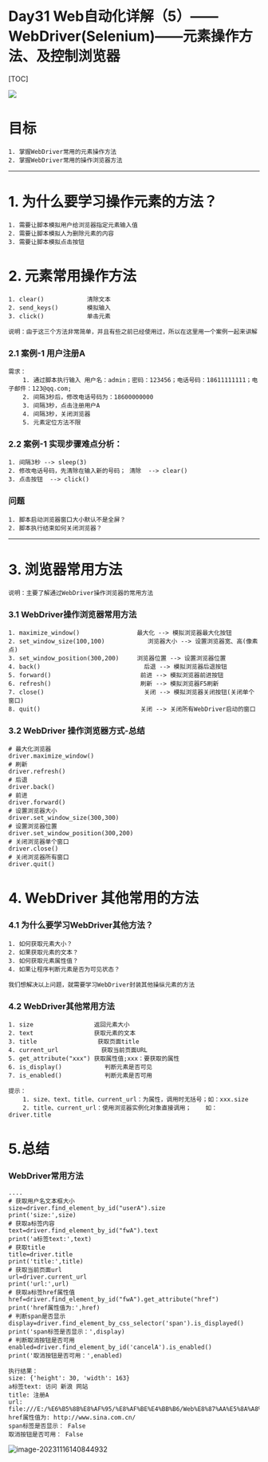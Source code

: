 # Day31 Web自动化详解（5）——WebDriver(Selenium)——元素操作方法、及控制浏览器

[TOC]



![](https://the-toast.oss-cn-shenzhen.aliyuncs.com/image-20230630092014948.png)

# 目标

```
1. 掌握WebDriver常用的元素操作方法
2. 掌握WebDriver常用的操作浏览器方法
```

------

# 1. 为什么要学习操作元素的方法？

```
1. 需要让脚本模拟用户给浏览器指定元素输入值
2. 需要让脚本模拟人为删除元素的内容
3. 需要让脚本模拟点击按钮    
```

# 2. 元素常用操作方法

```
1. clear()            清除文本
2. send_keys()        模拟输入
3. click()            单击元素

说明：由于这三个方法非常简单，并且有些之前已经使用过，所以在这里用一个案例一起来讲解
```

### 2.1 案例-1 用户注册A

```
需求：
    1. 通过脚本执行输入 用户名：admin；密码：123456；电话号码：18611111111；电子邮件：123@qq.com;
    2. 间隔3秒后，修改电话号码为：18600000000
    3. 间隔3秒，点击注册用户A
    4. 间隔3秒，关闭浏览器
    5. 元素定位方法不限
```

### 2.2 案例-1 实现步骤难点分析：

```
1. 间隔3秒 --> sleep(3)
2. 修改电话号码，先清除在输入新的号码； 清除  --> clear()
3. 点击按钮  --> click()
```

### 问题

```
1. 脚本启动浏览器窗口大小默认不是全屏？
2. 脚本执行结束如何关闭浏览器？
```

------

# 3. 浏览器常用方法

```
说明：主要了解通过WebDriver操作浏览器的常用方法
```

### 3.1 WebDriver操作浏览器常用方法

```
1. maximize_window()                最大化 --> 模拟浏览器最大化按钮
2. set_window_size(100,100)            浏览器大小 --> 设置浏览器宽、高(像素点)
3. set_window_position(300,200)     浏览器位置 --> 设置浏览器位置
4. back()                             后退 --> 模拟浏览器后退按钮
5. forward()                         前进 --> 模拟浏览器前进按钮
6. refresh()                         刷新 --> 模拟浏览器F5刷新
7. close()                            关闭 --> 模拟浏览器关闭按钮(关闭单个窗口)
8. quit()                            关闭 --> 关闭所有WebDriver启动的窗口
```

### 3.2 WebDriver 操作浏览器方式-总结

```
# 最大化浏览器
driver.maximize_window()
# 刷新
driver.refresh()
# 后退
driver.back()
# 前进
driver.forward()
# 设置浏览器大小
driver.set_window_size(300,300)
# 设置浏览器位置
driver.set_window_position(300,200)
# 关闭浏览器单个窗口
driver.close()
# 关闭浏览器所有窗口
driver.quit()
```

# 4. WebDriver 其他常用的方法

### 4.1 为什么要学习WebDriver其他方法？

```
1. 如何获取元素大小？
2. 如果获取元素的文本？
3. 如何获取元素属性值？
4. 如果让程序判断元素是否为可见状态？

我们想解决以上问题，就需要学习WebDriver封装其他操纵元素的方法
```

### 4.2 WebDriver其他常用方法

```
1. size                 返回元素大小
2. text                 获取元素的文本
3. title                 获取页面title
4. current_url            获取当前页面URL
5. get_attribute("xxx") 获取属性值;xxx：要获取的属性
6. is_display()            判断元素是否可见
7. is_enabled()            判断元素是否可用

提示：
    1. size、text、title、current_url：为属性，调用时无括号；如：xxx.size
    2. title、current_url：使用浏览器实例化对象直接调用；    如： driver.title
```

# 5.总结

### WebDriver常用方法 

```
....
# 获取用户名文本框大小
size=driver.find_element_by_id("userA").size
print('size:',size)
# 获取a标签内容
text=driver.find_element_by_id("fwA").text
print('a标签text:',text)
# 获取title
title=driver.title
print('title:',title)
# 获取当前页面url
url=driver.current_url
print('url:',url)
# 获取a标签href属性值
href=driver.find_element_by_id("fwA").get_attribute("href")
print('href属性值为:',href)
# 判断span是否显示
display=driver.find_element_by_css_selector('span').is_displayed()
print('span标签是否显示：',display)
# 判断取消按钮是否可用
enabled=driver.find_element_by_id('cancelA').is_enabled()
print('取消按钮是否可用：',enabled)

执行结果：
size: {'height': 30, 'width': 163}
a标签text: 访问 新浪 网站
title: 注册A
url: file:///E:/%E6%B5%8B%E8%AF%95/%E8%AF%BE%E4%BB%B6/Web%E8%87%AA%E5%8A%A8%E5%8C%96/Web%E8%87%AA%E5%8A%A8%E5%8C%96%E8%AF%BE%E4%BB%B6/02img/%E6%B3%A8%E5%86%8CA.html
href属性值为: http://www.sina.com.cn/
span标签是否显示： False
取消按钮是否可用： False
```



![image-20231116140844932](C:\Users\GREE\AppData\Roaming\Typora\typora-user-images\image-20231116140844932.png)




